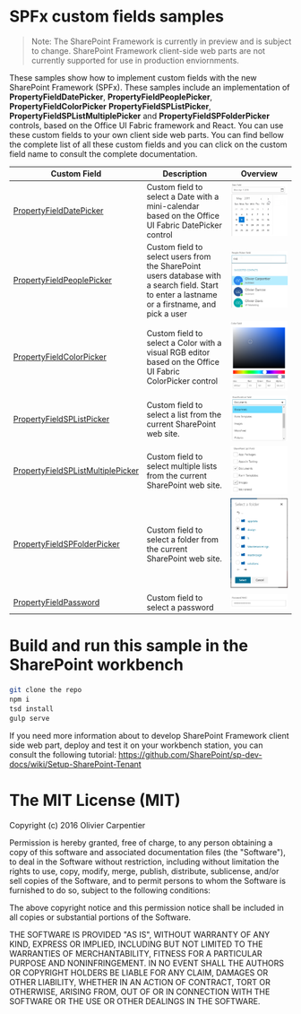 # SPFx custom fields samples

> Note: The SharePoint Framework is currently in preview and is subject to change. SharePoint Framework client-side web parts are not currently supported for use in production enviornments.

These samples show how to implement custom fields with the new SharePoint Framework (SPFx). These samples
include an implementation of **PropertyFieldDatePicker**, **PropertyFieldPeoplePicker**, **PropertyFieldColorPicker**
**PropertyFieldSPListPicker**, **PropertyFieldSPListMultiplePicker** and **PropertyFieldSPFolderPicker**
 controls, based on the Office UI Fabric framework and React.
You can use these custom fields to your own client side web parts. You can find bellow the complete list of
all these custom fields and you can click on the custom field name to consult the complete documentation.


Custom Field | Description |  Overview
------------ | ----------- | -----------
[PropertyFieldDatePicker](https://github.com/OlivierCC/spfx-custom-fields/wiki/PropertyFieldDatePicker) | Custom field to select a Date with a mini-calendar based on the Office UI Fabric DatePicker control | ![PropertyFieldDatePicker](./assets/OverviewDatePicker.png)
[PropertyFieldPeoplePicker](https://github.com/OlivierCC/spfx-custom-fields/wiki/PropertyFieldPeoplePicker) | Custom field to select users from the SharePoint users database with a search field. Start to enter a lastname or a firstname, and pick a user  | ![PropertyFieldPeoplePicker](./assets/OverviewPeoplePicker.png)
[PropertyFieldColorPicker](https://github.com/OlivierCC/spfx-custom-fields/wiki/PropertyFieldColorPicker) | Custom field to select a Color with a visual RGB editor based on the Office UI Fabric ColorPicker control | ![PropertyFieldColorPicker](./assets/OverviewColorPicker.png)
[PropertyFieldSPListPicker](https://github.com/OlivierCC/spfx-custom-fields/wiki/PropertyFieldSPListPicker)| Custom field to select a list from the current SharePoint web site.   | ![PropertyFieldSPListPicker](./assets/OverviewSPListPicker.png)
[PropertyFieldSPListMultiplePicker](https://github.com/OlivierCC/spfx-custom-fields/wiki/PropertyFieldSPListMultiplePicker)| Custom field to select multiple lists from the current SharePoint web site.   | ![PropertyFieldSPListMultiplePicker](./assets/OverviewSPListMultiplePicker.png)
[PropertyFieldSPFolderPicker](https://github.com/OlivierCC/spfx-custom-fields/wiki/PropertyFieldSPFolderPicker)| Custom field to select a folder from the current SharePoint web site.   | ![PropertyFieldSPFolderPicker](./assets/OverviewSPFolderPicker.png)
[PropertyFieldPassword](https://github.com/OlivierCC/spfx-custom-fields/wiki/PropertyFieldPassword) | Custom field to select a password | ![PropertyFieldPassword](./assets/OverviewPassword.png)


# Build and run this sample in the SharePoint workbench

```bash
git clone the repo
npm i
tsd install
gulp serve
```

If you need more information about to develop SharePoint Framework client side web part, deploy and test it on your workbench
station, you can consult the following tutorial: https://github.com/SharePoint/sp-dev-docs/wiki/Setup-SharePoint-Tenant

# The MIT License (MIT)

Copyright (c) 2016 Olivier Carpentier

Permission is hereby granted, free of charge, to any person obtaining a copy of this software and associated documentation files (the "Software"), to deal in the Software without restriction, including without limitation the rights to use, copy, modify, merge, publish, distribute, sublicense, and/or sell copies of the Software, and to permit persons to whom the Software is furnished to do so, subject to the following conditions:

The above copyright notice and this permission notice shall be included in all copies or substantial portions of the Software.

THE SOFTWARE IS PROVIDED "AS IS", WITHOUT WARRANTY OF ANY KIND, EXPRESS OR IMPLIED, INCLUDING BUT NOT LIMITED TO THE WARRANTIES OF MERCHANTABILITY, FITNESS FOR A PARTICULAR PURPOSE AND NONINFRINGEMENT. IN NO EVENT SHALL THE AUTHORS OR COPYRIGHT HOLDERS BE LIABLE FOR ANY CLAIM, DAMAGES OR OTHER LIABILITY, WHETHER IN AN ACTION OF CONTRACT, TORT OR OTHERWISE, ARISING FROM, OUT OF OR IN CONNECTION WITH THE SOFTWARE OR THE USE OR OTHER DEALINGS IN THE SOFTWARE.

